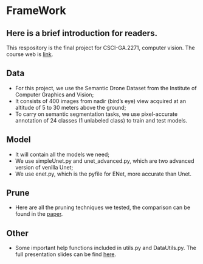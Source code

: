 # FrameWork
## Here is a brief introduction for readers.

This respository is the final project for CSCI-GA.2271, computer vision. The course web is [link](https://cs.nyu.edu/~fergus/teaching/vision/index.html).

## Data
  - For this project, we use the Semantic Drone Dataset from the Institute of Computer Graphics and Vision;
  - It consists of 400 images from nadir (bird’s eye) view acquired at an altitude of 5 to 30 meters above the ground;
  - To carry on semantic segmentation tasks, we use pixel-accurate annotation of 24 classes (1 unlabeled class) to train and test models.

## Model
  - It will contain all the models we need;
  - We use simpleUnet.py and unet_advanced.py, which are two advanced version of venilla Unet;
  - We use enet.py, which is the pyfile for ENet, more accurate than Unet.

## Prune
  - Here are all the pruning techniques we tested, the comparison can be found in the [paper](https://github.com/qianyu-zhu/CV-Final_Project/blob/1050177ca44789f43b1fb7055d0a9e08f0d7fb6a/Efficiency%20in%20Semantic%20Segmentation.pdf).

## Other
  - Some important help functions included in utils.py and DataUtils.py. The full presentation slides can be find [here](https://github.com/qianyu-zhu/CV-Final_Project/blob/main/CV-final%20presentation.pdf).





